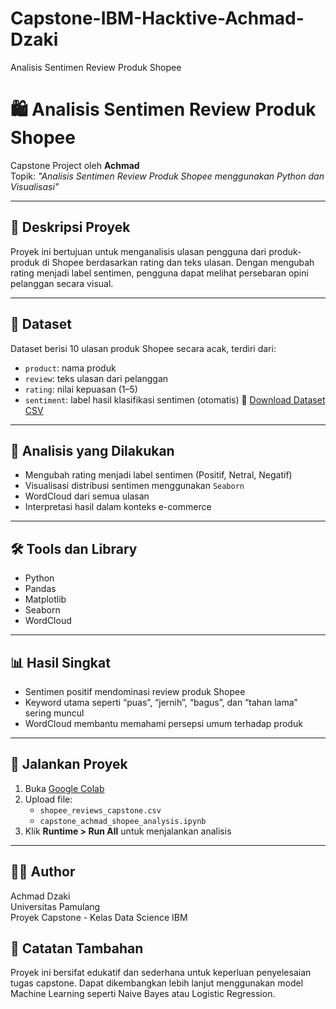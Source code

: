 # Capstone-IBM-Hacktive-Achmad-Dzaki
Analisis Sentimen Review Produk Shopee
# 🛍️ Analisis Sentimen Review Produk Shopee

Capstone Project oleh **Achmad**  
Topik: *"Analisis Sentimen Review Produk Shopee menggunakan Python dan Visualisasi"*

---

## 📌 Deskripsi Proyek

Proyek ini bertujuan untuk menganalisis ulasan pengguna dari produk-produk di Shopee berdasarkan rating dan teks ulasan. Dengan mengubah rating menjadi label sentimen, pengguna dapat melihat persebaran opini pelanggan secara visual.

---

## 📂 Dataset

Dataset berisi 10 ulasan produk Shopee secara acak, terdiri dari:

- `product`: nama produk
- `review`: teks ulasan dari pelanggan
- `rating`: nilai kepuasan (1–5)
- `sentiment`: label hasil klasifikasi sentimen (otomatis)
🔗 [Download Dataset CSV](https://drive.google.com/drive/folders/1KohGu8n0dLXuFZkB8R_AZ9bERyeUT683?usp=drive_link)
---

## 🧠 Analisis yang Dilakukan

- Mengubah rating menjadi label sentimen (Positif, Netral, Negatif)
- Visualisasi distribusi sentimen menggunakan `Seaborn`
- WordCloud dari semua ulasan
- Interpretasi hasil dalam konteks e-commerce

---

## 🛠️ Tools dan Library

- Python
- Pandas
- Matplotlib
- Seaborn
- WordCloud

---

## 📊 Hasil Singkat

- Sentimen positif mendominasi review produk Shopee
- Keyword utama seperti “puas”, “jernih”, “bagus”, dan “tahan lama” sering muncul
- WordCloud membantu memahami persepsi umum terhadap produk

---

## 🚀 Jalankan Proyek

1. Buka [Google Colab](https://colab.research.google.com/)
2. Upload file:
   - `shopee_reviews_capstone.csv`
   - `capstone_achmad_shopee_analysis.ipynb`
3. Klik **Runtime > Run All** untuk menjalankan analisis

---


## 👨‍💻 Author
Achmad Dzaki  
Universitas Pamulang  
Proyek Capstone - Kelas Data Science IBM

## 📝 Catatan Tambahan
Proyek ini bersifat edukatif dan sederhana untuk keperluan penyelesaian tugas capstone. Dapat dikembangkan lebih lanjut menggunakan model Machine Learning seperti Naive Bayes atau Logistic Regression.

